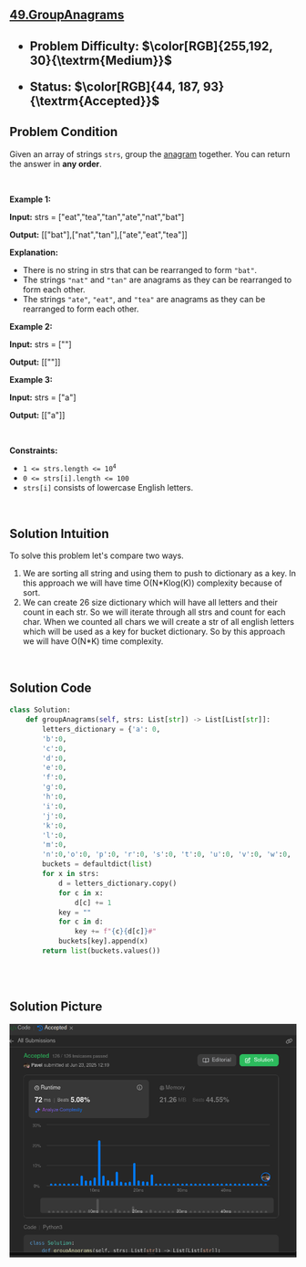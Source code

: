 <!-- <style>

.hard{
    color: rgb(255 55 95)
}

.medium{
    color: rgb(255 192 30)
}

.easy{
    color: rgb(0 184 163)
}

.accepted{
    color: rgb(44 187 93)
}

.error{
    color:rgb(239 71 67)
}

</style> -->

<h2><a href=https://leetcode.com/problems/group-anagrams/description/>49.GroupAnagrams</a><h2>

<ul>
<li><p>Problem Difficulty: $\color[RGB]{255,192, 30}{\textrm{Medium}}$</p></li>
<li><p>Status: $\color[RGB]{44, 187, 93}{\textrm{Accepted}}$</strong></p>
</ul>

<h2>Problem Condition</h2>
<div class="elfjS" data-track-load="description_content"><p>Given an array of strings <code>strs</code>, group the <a href="../../../dictionary.md#anagram">anagram</a> together. You can return the answer in <strong>any order</strong>.</p>

<p>&nbsp;</p>
<p><strong class="example">Example 1:</strong></p>

<div class="example-block">
<p><strong>Input:</strong> <span class="example-io">strs = ["eat","tea","tan","ate","nat","bat"]</span></p>

<p><strong>Output:</strong> <span class="example-io">[["bat"],["nat","tan"],["ate","eat","tea"]]</span></p>

<p><strong>Explanation:</strong></p>

<ul>
	<li>There is no string in strs that can be rearranged to form <code>"bat"</code>.</li>
	<li>The strings <code>"nat"</code> and <code>"tan"</code> are anagrams as they can be rearranged to form each other.</li>
	<li>The strings <code>"ate"</code>, <code>"eat"</code>, and <code>"tea"</code> are anagrams as they can be rearranged to form each other.</li>
</ul>
</div>

<p><strong class="example">Example 2:</strong></p>

<div class="example-block">
<p><strong>Input:</strong> <span class="example-io">strs = [""]</span></p>

<p><strong>Output:</strong> <span class="example-io">[[""]]</span></p>
</div>

<p><strong class="example">Example 3:</strong></p>

<div class="example-block">
<p><strong>Input:</strong> <span class="example-io">strs = ["a"]</span></p>

<p><strong>Output:</strong> <span class="example-io">[["a"]]</span></p>
</div>

<p>&nbsp;</p>
<p><strong>Constraints:</strong></p>

<ul>
	<li><code>1 &lt;= strs.length &lt;= 10<sup>4</sup></code></li>
	<li><code>0 &lt;= strs[i].length &lt;= 100</code></li>
	<li><code>strs[i]</code> consists of lowercase English letters.</li>
</ul>
</div>

<p>&nbsp;</p>
<h2>Solution Intuition</h2>
<p>To solve this problem let's compare two ways.

1. We are sorting all string and using them to push to dictionary as a key. In this approach we will have time O(N*Klog(K)) complexity because of sort.  
2. We can create 26 size dictionary which will have all letters and their count in each str. So we will iterate through all strs and count for each char. When we counted all chars we will create a str of all english letters which will be used as a key for bucket dictionary. So by this approach we will have O(N*K) time complexity.
</p>

<p>&nbsp;</p>
<h2>Solution Code</h2>

```python
class Solution:
    def groupAnagrams(self, strs: List[str]) -> List[List[str]]:
        letters_dictionary = {'a': 0,
        'b':0,
        'c':0,
        'd':0,
        'e':0,
        'f':0,
        'g':0,
        'h':0,
        'i':0,
        'j':0,
        'k':0,
        'l':0,
        'm':0,
        'n':0,'o':0, 'p':0, 'r':0, 's':0, 't':0, 'u':0, 'v':0, 'w':0, 'x':0, 'y':0, 'z':0, 'q':0}
        buckets = defaultdict(list)
        for x in strs:
            d = letters_dictionary.copy()
            for c in x:
                d[c] += 1
            key = ""
            for c in d:
                key += f"{c}{d[c]}#"        
            buckets[key].append(x)
        return list(buckets.values())
        
```

<p>&nbsp;</p>
<h2>Solution Picture</h2>
<img src="images/screenshot.png" alt="solution">